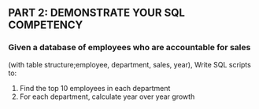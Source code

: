 ## PART 2: DEMONSTRATE YOUR SQL COMPETENCY

### Given a database of employees who are accountable for sales 
(with table structure;employee, department, sales, year), 
Write SQL scripts to:
1. Find the top 10 employees in each department
2. For each department, calculate year over year growth
